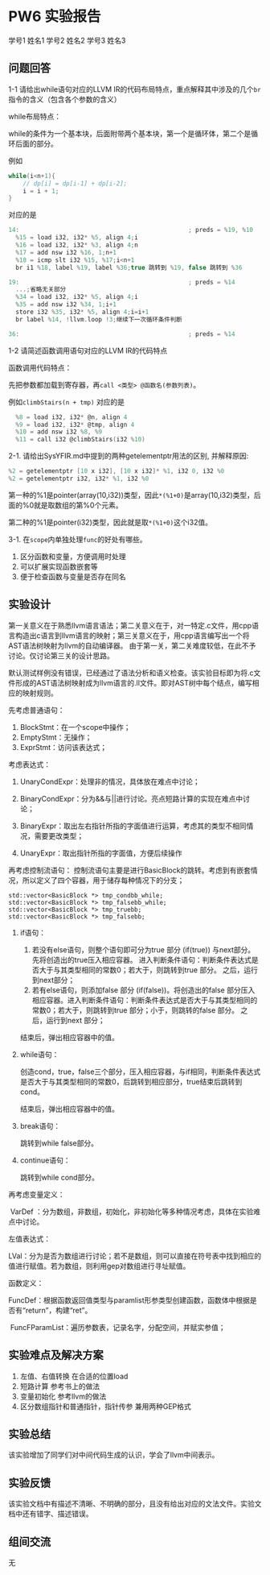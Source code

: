 # PW6 实验报告

学号1 姓名1 学号2 姓名2 学号3 姓名3

## 问题回答

1-1 请给出while语句对应的LLVM IR的代码布局特点，重点解释其中涉及的几个`br`指令的含义（包含各个参数的含义）

while布局特点：

while的条件为一个基本块，后面附带两个基本块，第一个是循环体，第二个是循环后面的部分。

例如

```c++
while(i<n+1){
    // dp[i] = dp[i-1] + dp[i-2];
    i = i + 1;
}
```

对应的是

```c
14:                                               ; preds = %19, %10
  %15 = load i32, i32* %5, align 4;i
  %16 = load i32, i32* %3, align 4;n
  %17 = add nsw i32 %16, 1;n+1
  %18 = icmp slt i32 %15, %17;i<n+1
  br i1 %18, label %19, label %36;true 跳转到 %19, false 跳转到 %36

19:                                               ; preds = %14
  ...;省略无关部分
  %34 = load i32, i32* %5, align 4;i
  %35 = add nsw i32 %34, 1;i+1
  store i32 %35, i32* %5, align 4;i=i+1
  br label %14, !llvm.loop !3;继续下一次循环条件判断

36:                                               ; preds = %14

```

1-2 请简述函数调用语句对应的LLVM IR的代码特点

函数调用代码特点：

先把参数都加载到寄存器，再`call <类型> @函数名(参数列表)`。

例如`climbStairs(n + tmp)` 对应的是

```c
  %8 = load i32, i32* @n, align 4
  %9 = load i32, i32* @tmp, align 4
  %10 = add nsw i32 %8, %9
  %11 = call i32 @climbStairs(i32 %10)
```

2-1. 请给出SysYFIR.md中提到的两种getelementptr用法的区别, 并解释原因:

```c
%2 = getelementptr [10 x i32], [10 x i32]* %1, i32 0, i32 %0
%2 = getelementptr i32, i32* %1, i32 %0
```

第一种的%1是pointer(array(10,i32))类型，因此`*(%1+0)`是array(10,i32)类型，后面的%0就是取数组的第%0个元素。

第二种的%1是pointer(i32)类型，因此就是取`*(%1+0)`这个i32值。

3-1. 在`scope`内单独处理`func`的好处有哪些。

1. 区分函数和变量，方便调用时处理
2. 可以扩展实现函数嵌套等
3. 便于检查函数与变量是否存在同名

## 实验设计

第一关意义在于熟悉llvm语言语法；第二关意义在于，对一特定.c文件，用cpp语言构造出c语言到llvm语言的映射；第三关意义在于，用cpp语言编写出一个将AST语法树映射为llvm的自动编译器。 由于第一关，第二关难度较低，在此不予讨论。仅讨论第三关的设计思路。

默认测试样例没有错误，已经通过了语法分析和语义检查。该实验目标即为将.c文件形成的AST语法树映射成为llvm语言的.ll文件。即对AST树中每个结点，编写相应的映射规则。

先考虑普通语句：

1.  BlockStmt：在一个scope中操作；
2.  EmptyStmt：无操作；
3.  ExprStmt：访问该表达式；

考虑表达式：

1. UnaryCondExpr：处理非的情况，具体放在难点中讨论；

2. BinaryCondExpr：分为&&与\|\|进行讨论。亮点短路计算的实现在难点中讨论；

3. BinaryExpr：取出左右指针所指的字面值进行运算，考虑其的类型不相同情况，需要更改类型；

4. UnaryExpr：取出指针所指的字面值，方便后续操作

   

再考虑控制流语句： 控制流语句主要是进行BasicBlock的跳转。考虑到有嵌套情况，所以定义了四个容器，用于储存每种情况下的分支；

``` {.cpp}
std::vector<BasicBlock *> tmp_condbb_while;
std::vector<BasicBlock *> tmp_falsebb_while;
std::vector<BasicBlock *> tmp_truebb;
std::vector<BasicBlock *> tmp_falsebb;
```

1. if语句：

   1.  若没有else语句，则整个语句即可分为true 部分 (if(true)) 与next部分。先将创造出的true压入相应容器。 进入判断条件语句：判断条件表达式是否大于与其类型相同的常数0；若大于，则跳转到true 部分。 之后，运行到next部分；
   2.  若有else语句，则添加false 部分 (if(false))。将创造出的false 部分压入相应容器。进入判断条件语句：判断条件表达式是否大于与其类型相同的常数0；若大于，则跳转到true 部分；小于，则跳转的false 部分。 之后，运行到next 部分；

   结束后，弹出相应容器中的值。

2. while语句：

   创造cond，true，false三个部分，压入相应容器，与if相同，判断条件表达式是否大于与其类型相同的常数0，后跳转到相应部分，true结束后跳转到cond。

   结束后，弹出相应容器中的值。

3. break语句：

   跳转到while false部分。

4. continue语句：

   跳转到while cond部分。

再考虑变量定义：

​	VarDef ：分为数组，非数组，初始化，非初始化等多种情况考虑，具体在实验难点中讨论。

左值表达式：

​	LVal：分为是否为数组进行讨论；若不是数组，则可以直接在符号表中找到相应的值进行赋值。若为数组，则利用gep对数组进行寻址赋值。

函数定义：

​	FuncDef：根据函数返回值类型与paramlist形参类型创建函数，函数体中根据是否有“return”，构建“ret”。

​	FuncFParamList：遍历参数表，记录名字，分配空间，并赋实参值；

## 实验难点及解决方案

1. 左值、右值转换 在合适的位置load
2. 短路计算 参考书上的做法
3. 变量初始化 参考llvm的做法
4. 区分数组指针和普通指针，指针传参 兼用两种GEP格式

## 实验总结

该实验增加了同学们对中间代码生成的认识，学会了llvm中间表示。

## 实验反馈

该实验文档中有描述不清晰、不明确的部分，且没有给出对应的文法文件。实验文档中还有错字、描述错误。

## 组间交流

无
